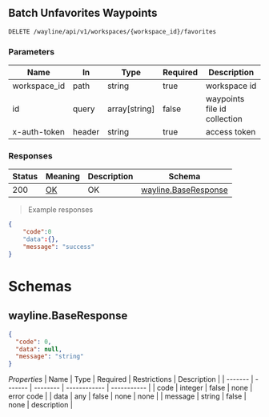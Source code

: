 ## Batch Unfavorites Waypoints

<a id="opIdwayline-delete-favorite-batch"></a>

`DELETE /wayline/api/v1/workspaces/{workspace_id}/favorites`

<h3 id="批量删除航线文件收藏-parameters">Parameters</h3>

| Name         | In     | Type          | Required | Description                  |
| ------------ | ------ | ------------- | -------- | ---------------------------- |
| workspace_id | path   | string        | true     | workspace id                 |
| id           | query  | array[string] | false    | waypoints file id collection |
| x-auth-token | header | string        | true     | access token                 |


<h3 id="批量删除航线文件收藏-responses">Responses</h3>

| Status | Meaning                                                 | Description | Schema                                              |
| ------ | ------------------------------------------------------- | ----------- | --------------------------------------------------- |
| 200    | [OK](https://tools.ietf.org/html/rfc7231#section-6.3.1) | OK          | [wayline.BaseResponse](#schemawayline.baseresponse) |

> Example responses

```json
{
	"code":0
   	"data":{},
    "message": "success"
}
```

# Schemas

<h2 id="tocS_wayline.BaseResponse">wayline.BaseResponse</h2>

<!-- backwards compatibility -->
<a id="schemawayline.baseresponse"></a>
<a id="schema_wayline.BaseResponse"></a>
<a id="tocSwayline.baseresponse"></a>
<a id="tocswayline.baseresponse"></a>

```json
{
  "code": 0,
  "data": null,
  "message": "string"
}

```

*Properties*
| Name    | Type    | Required | Restrictions | Description |
| ------- | ------- | -------- | ------------ | ----------- |
| code    | integer | false    | none         | error code  |
| data    | any     | false    | none         | none        |
| message | string  | false    | none         | description |